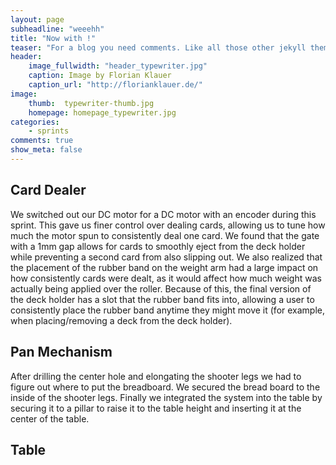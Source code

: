```yaml
---
layout: page
subheadline: "weeehh"
title: "Now with !"
teaser: "For a blog you need comments. Like all those other jekyll themes we baked in Disqus. It's easy to set, it works and makes a static jekyll blog more dynamic."
header:
    image_fullwidth: "header_typewriter.jpg"
    caption: Image by Florian Klauer
    caption_url: "http://florianklauer.de/"
image:
    thumb:  typewriter-thumb.jpg
    homepage: homepage_typewriter.jpg
categories:
    - sprints
comments: true
show_meta: false
---
```


## Card Dealer

We switched out our DC motor for a DC motor with an encoder during this sprint. This gave us finer control over dealing cards, allowing us to tune how much the motor spun to consistently deal one card. We found that the gate with a 1mm gap allows for cards to smoothly eject from the deck holder while preventing a second card from also slipping out. We also realized that the placement of the rubber band on the weight arm had a large impact on how consistently cards were dealt, as it would affect how much weight was actually being applied over the roller. Because of this, the final version of the deck holder has a slot that the rubber band fits into, allowing a user to consistently place the rubber band anytime they might move it (for example, when placing/removing a deck from the deck holder).

## Pan Mechanism

After drilling the center hole and elongating the shooter legs we had to figure out where to put the breadboard. We secured the bread board to the inside of the shooter legs. Finally we integrated the system into the table by securing it to a pillar to raise it to the table height and inserting it at the center of the table.

## Table